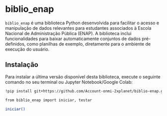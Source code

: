 # biblio_enap

`biblio_enap` é uma biblioteca Python desenvolvida para facilitar o acesso e manipulação de dados relevantes para estudantes  associados à Escola Nacional de Administração Pública (ENAP). A biblioteca inclui funcionalidades para baixar automaticamente conjuntos de dados pré-definidos, como planilhas de exemplo, diretamente para o ambiente de execução do usuário.

## Instalação

Para instalar a última versão disponível desta biblioteca, execute o seguinte comando no seu terminal ou Jupyter Notebook/Google Colab:

```bash
!pip install git+https://github.com/Account-onmi-2xplanet/biblio-enap.git

from biblio_enap import iniciar, testar

iniciar()
